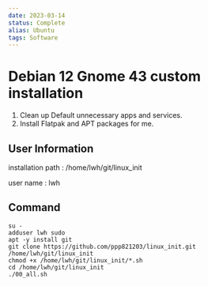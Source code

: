 ```yaml
---
date: 2023-03-14
status: Complete 
alias: Ubuntu
tags: Software
---
```


# Debian 12 Gnome 43 custom installation

1. Clean up Default unnecessary apps and services.
2. Install Flatpak and APT packages for me.

## User Information

installation path : /home/lwh/git/linux_init

user name : lwh

## Command

```
su -
adduser lwh sudo
apt -y install git
git clone https://github.com/ppp821203/linux_init.git /home/lwh/git/linux_init
chmod +x /home/lwh/git/linux_init/*.sh
cd /home/lwh/git/linux_init
./00_all.sh
```